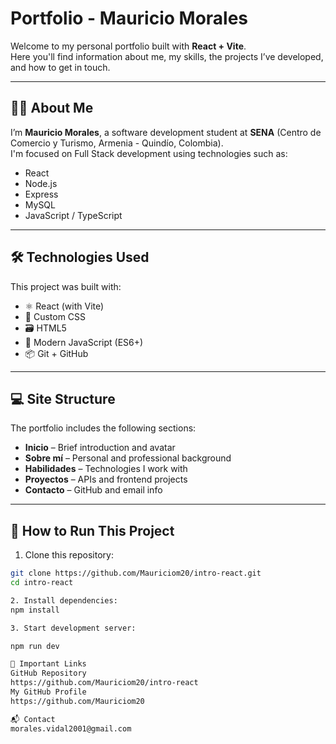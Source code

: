 # Portfolio - Mauricio Morales

Welcome to my personal portfolio built with **React + Vite**.  
Here you'll find information about me, my skills, the projects I’ve developed, and how to get in touch.

---

## 👨‍💻 About Me

I’m **Mauricio Morales**, a software development student at **SENA** (Centro de Comercio y Turismo, Armenia - Quindío, Colombia).  
I'm focused on Full Stack development using technologies such as:

- React
- Node.js
- Express
- MySQL
- JavaScript / TypeScript

---

## 🛠 Technologies Used

This project was built with:

- ⚛️ React (with Vite)
- 💅 Custom CSS
- 🗃️ HTML5
- 🧠 Modern JavaScript (ES6+)
- 📦 Git + GitHub

---

## 💻 Site Structure

The portfolio includes the following sections:

- **Inicio** – Brief introduction and avatar  
- **Sobre mí** – Personal and professional background  
- **Habilidades** – Technologies I work with  
- **Proyectos** – APIs and frontend projects  
- **Contacto** – GitHub and email info

---

## 🚀 How to Run This Project

1. Clone this repository:

```bash
git clone https://github.com/Mauriciom20/intro-react.git
cd intro-react

2. Install dependencies:
npm install

3. Start development server:

npm run dev

🔗 Important Links
GitHub Repository
https://github.com/Mauriciom20/intro-react
My GitHub Profile
https://github.com/Mauriciom20

📬 Contact
morales.vidal2001@gmail.com